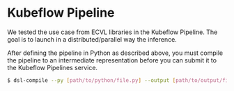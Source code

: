 # Kubeflow Pipeline

We tested the use case from ECVL libraries in the Kubeflow Pipeline. The goal is to launch in a distributed/parallel way the inference.

After defining the pipeline in Python as described above, you must compile the pipeline to an intermediate representation before you can submit it to the Kubeflow Pipelines service. 

```bash
$ dsl-compile --py [path/to/python/file.py] --output [path/to/output/file.yaml]
```